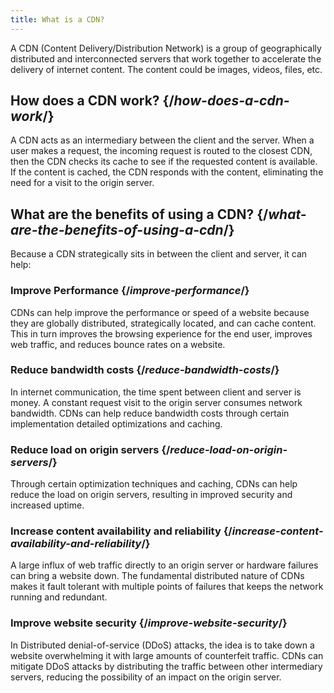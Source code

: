 ```yaml
---
title: What is a CDN?
---
```


A CDN (Content Delivery/Distribution Network) is a group of geographically distributed and interconnected servers that work together to accelerate the delivery of internet content. The content could be images, videos, files, etc.

## How does a CDN work? {/*how-does-a-cdn-work*/}

A CDN acts as an intermediary between the client and the server. When a user makes a request, the incoming request is routed to the closest CDN, then the CDN checks its cache to see if the requested content is available. If the content is cached, the CDN responds with the content, eliminating the need for a visit to the origin server.

## What are the benefits of using a CDN? {/*what-are-the-benefits-of-using-a-cdn*/}
Because a CDN strategically sits in between the client and server, it can help:

### Improve Performance {/*improve-performance*/}
CDNs can help improve the performance or speed of a website because they are globally distributed, strategically located, and can cache content. This in turn improves the browsing experience for the end user, improves web traffic, and reduces bounce rates on a website.

### Reduce bandwidth costs {/*reduce-bandwidth-costs*/}
In internet communication, the time spent between client and server is money. A constant request visit to the origin server consumes network bandwidth. CDNs can help reduce bandwidth costs through certain implementation detailed optimizations and caching.

### Reduce load on origin servers {/*reduce-load-on-origin-servers*/}
Through certain optimization techniques and caching, CDNs can help reduce the load on origin servers, resulting in improved security and increased uptime.

### Increase content availability and reliability {/*increase-content-availability-and-reliability*/}
A large influx of web traffic directly to an origin server or hardware failures can bring a website down. The fundamental distributed nature of CDNs makes it fault tolerant with multiple points of failures that keeps the network running and redundant.

### Improve website security {/*improve-website-security*/}
In Distributed denial-of-service (DDoS) attacks, the idea is to take down a website overwhelming it with large amounts of counterfeit traffic. CDNs can mitigate DDoS attacks by distributing the traffic between other intermediary servers, reducing the possibility of an impact on the origin server.
